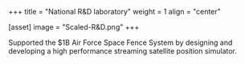 +++
title = "National R&D laboratory"
weight = 1
align = "center"

[asset]
  image = "Scaled-R&D.png"
+++

Supported the $1B Air Force Space Fence System by designing and developing a high performance streaming satellite position simulator. 